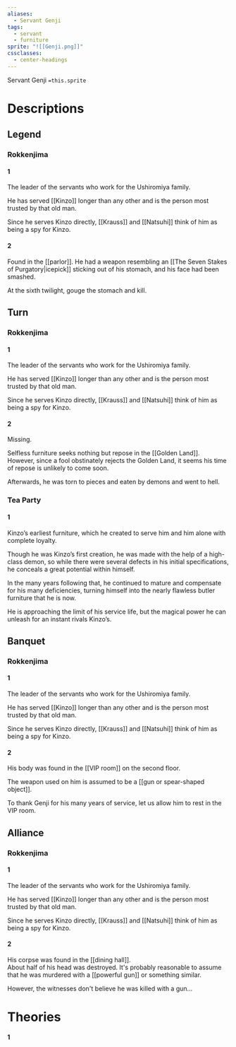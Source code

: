 ```yaml
---
aliases:
  - Servant Genji
tags:
  - servant
  - furniture
sprite: "![[Genji.png]]"
cssclasses:
  - center-headings
---
```

Servant Genji
`=this.sprite`

# Descriptions


## Legend
### Rokkenjima
#### 1
The leader of the servants who work for the Ushiromiya family.

He has served [[Kinzo]] longer than any other and is the person most trusted by that old man.

Since he serves Kinzo directly, [[Krauss]] and [[Natsuhi]] think of him as being a spy for Kinzo.
#### 2
Found in the [[parlor]]. He had a weapon resembling an [[The Seven Stakes of Purgatory|icepick]] sticking out of his stomach, and his face had been smashed.

At the sixth twilight, gouge the stomach and kill.
## Turn
### Rokkenjima
#### 1
The leader of the servants who work for the Ushiromiya family.

He has served [[Kinzo]] longer than any other and is the person most trusted by that old man.

Since he serves Kinzo directly, [[Krauss]] and [[Natsuhi]] think of him as being a spy for Kinzo.
#### 2
Missing.  

Selfless furniture seeks nothing but repose in the [[Golden Land]].  
However, since a fool obstinately rejects the Golden Land, it seems his time of repose is unlikely to come soon.  

Afterwards, he was torn to pieces and eaten by demons and went to hell.
### Tea Party
#### 1
Kinzo’s earliest furniture, which he created to serve him and him alone with complete loyalty.  

Though he was Kinzo’s first creation, he was made with the help of a high-class demon, so while there were several defects in his initial specifications, he conceals a great potential within himself.  

In the many years following that, he continued to mature and compensate for his many deficiencies, turning himself into the nearly flawless butler furniture that he is now.  

He is approaching the limit of his service life, but the magical power he can unleash for an instant rivals Kinzo’s. 
## Banquet
### Rokkenjima
#### 1
The leader of the servants who work for the Ushiromiya family.

He has served [[Kinzo]] longer than any other and is the person most trusted by that old man.

Since he serves Kinzo directly, [[Krauss]] and [[Natsuhi]] think of him as being a spy for Kinzo.
#### 2
His body was found in the [[VIP room]] on the second floor.  

The weapon used on him is assumed to be a [[gun or spear-shaped object]].  

To thank Genji for his many years of service, let us allow him to rest in the VIP room.
## Alliance
### Rokkenjima
#### 1
The leader of the servants who work for the Ushiromiya family.

He has served [[Kinzo]] longer than any other and is the person most trusted by that old man.

Since he serves Kinzo directly, [[Krauss]] and [[Natsuhi]] think of him as being a spy for Kinzo.
#### 2
His corpse was found in the [[dining hall]].  
About half of his head was destroyed. It's probably reasonable to assume that he was murdered with a [[powerful gun]] or something similar.  

However, the witnesses don't believe he was killed with a gun...
# Theories
#### 1